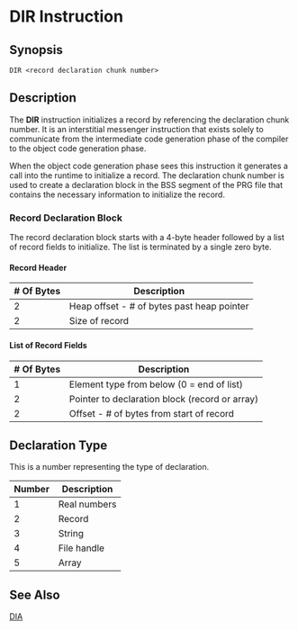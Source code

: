 # DIR Instruction

## Synopsis

```
DIR <record declaration chunk number>
```

## Description

The **DIR** instruction initializes a record by referencing the declaration
chunk number. It is an interstitial messenger instruction that exists solely
to communicate from the intermediate code generation phase of the compiler to
the object code generation phase.

When the object code generation phase sees this instruction it generates a call
into the runtime to initialize a record. The declaration chunk number is used to
create a declaration block in the BSS segment of the PRG file that contains the
necessary information to initialize the record.

### Record Declaration Block

The record declaration block starts with a 4-byte header
followed by a list of record fields to initialize. The
list is terminated by a single zero byte.

#### Record Header

|# Of Bytes|Description                                   |
|----------|----------------------------------------------|
|2         |Heap offset - # of bytes past heap pointer    |
|2         |Size of record                                |

#### List of Record Fields

|# Of Bytes|Description                                   |
|----------|----------------------------------------------|
|1         |Element type from below (0 = end of list)     |
|2         |Pointer to declaration block (record or array)|
|2         |Offset - # of bytes from start of record      |

## Declaration Type

This is a number representing the type of declaration.

|Number|Description |
|------|------------|
|1     |Real numbers|
|2     |Record      |
|3     |String      |
|4     |File handle |
|5     |Array       |

## See Also

[DIA](../dia)
